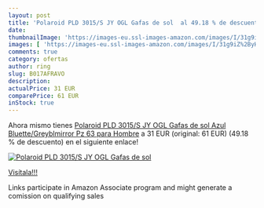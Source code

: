 ```yaml
---
layout: post
title: 'Polaroid PLD 3015/S JY OGL Gafas de sol  al 49.18 % de descuento'
date: 
thumbnailImage: 'https://images-eu.ssl-images-amazon.com/images/I/31g9iZ%2ByH-L._SL200_.jpg'
images: [ 'https://images-eu.ssl-images-amazon.com/images/I/31g9iZ%2ByH-L._SL200_.jpg' ]
comments: true
category: ofertas
author: ring
slug: B017AFRAVO
description:
actualPrice: 31 EUR
comparePrice: 61 EUR
inStock: true
---
```


Ahora mismo tienes [Polaroid PLD 3015/S JY OGL Gafas de sol  Azul  Bluette/Greyblmirror Pz   63 para Hombre](https://www.amazon.es/dp/B017AFRAVO/?tag=tolees-21) a 31 EUR (original: 61 EUR) (49.18 %  de descuento) en el siguiente enlace!

[![Polaroid PLD 3015/S JY OGL Gafas de sol ](https://images-eu.ssl-images-amazon.com/images/I/31g9iZ%2ByH-L._SL200_.jpg)](https://www.amazon.es/dp/B017AFRAVO/?tag=tolees-21)

[Visítala!!!](https://www.amazon.es/dp/B017AFRAVO/?tag=tolees-21)

Links participate in Amazon Associate program and might generate a comission on qualifying sales
